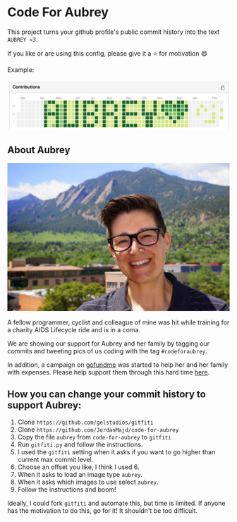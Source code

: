 # Code For Aubrey

This project turns your github profile's public commit history into the text `AUBREY <3`.

If you like or are using this config, please give it a :star: for motivation :smile:

Example:

![image of a commit history that reads aubrey <3](example.png)

## About Aubrey

![aubrey](aubrey.jpg)

A fellow programmer, cyclist and colleague of mine was hit while training for a charity AIDS Lifecycle ride and is in a coma.

We are showing our support for Aubrey and her family by tagging our commits and tweeting pics of us coding with the tag `#codeforaubrey`.

In addition, a campaign on [gofundme](https://www.gofundme.com/bhdrw23w) was started to help her and her family with expenses. Please help support them through this hard time [here](https://www.gofundme.com/bhdrw23w).

## How you can change your commit history to support Aubrey:

1. Clone `https://github.com/gelstudios/gitfiti`
1. Clone `https://github.com/JordanMajd/code-for-aubrey`
1. Copy the file `aubrey` from `code-for-aubrey` to `gitfiti`
1. Run `gitfiti.py` and follow the instructions.
1. I used the `gitfiti` setting when it asks if you want to go higher than current max commit level.
1. Choose an offset you like, I think I used 6.
1. When it asks to load an image type `aubrey`.
1. When it asks which images to use select `aubrey`.
1. Follow the instructions and boom!


Ideally, I could fork `gitfiti` and automate this, but time is limited. If anyone has the motivation to do this, go for it! It shouldn't be too difficult.
